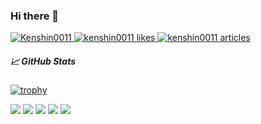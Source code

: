 ### Hi there 👋
<a href="https://github.com/Kenshin0011/Kenshin0011/">
  <img src="https://komarev.com/ghpvc/?username=Kenshin0011&color=green" alt="Kenshin0011" />
</a>
<!-- Like のバッジ -->
<a href="https://zenn.dev/kenshin0011">
  <img src="https://zenn.badge.nikaera.com/s/kenshin0011/likes?style=plastic" alt="kenshin0011 likes" />
</a>

<!-- Articles のバッジ -->
<a href="https://zenn.dev/kenshin0011/articles">
  <img src="https://zenn.badge.nikaera.com/s/kenshin0011/articles?style=plastic" alt="kenshin0011 articles" />
</a>

##### 📈 GitHub Stats
[![trophy](https://github-profile-trophy.vercel.app/?username=Kenshin0011&column=8&theme=dracula&no-frame=true)](https://github.com/ryo-ma/github-profile-trophy)

![](http://github-profile-summary-cards.vercel.app/api/cards/profile-details?username=Kenshin0011&theme=jolly)
![](http://github-profile-summary-cards.vercel.app/api/cards/repos-per-language?username=Kenshin0011&theme=jolly)
![](http://github-profile-summary-cards.vercel.app/api/cards/most-commit-language?username=Kenshin0011&theme=jolly)
![](http://github-profile-summary-cards.vercel.app/api/cards/stats?username=Kenshin0011&theme=jolly)
![](http://github-profile-summary-cards.vercel.app/api/cards/productive-time?username=Kenshin0011&theme=jolly&utcOffset=8)
